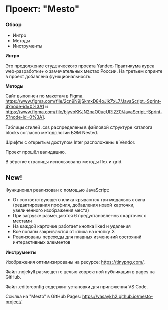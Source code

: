# Проект: "Mesto"

### Обзор

- Интро
- Методы
- Инструменты

**Интро**

Это продолжение студенческого проекта Yandex-Практикума курса web-разработки+ о замечательных местах России. На третьем спринте в проект добавлена функциональность.

**Методы**

Сайт выполнен по макетам в Figma. https://www.figma.com/file/2cn9N9jSkmxD84oJik7xL7/JavaScript.-Sprint-4?node-id=0%3A1 и https://www.figma.com/file/bjyvbKKJN2naO0ucURl2Z0/JavaScript.-Sprint-5?node-id=0%3A1.

Таблицы стилей .css распределены в файловой структуре каталога blocks согласно методологии БЭМ Nested.

Шрифты с открытым доступом Inter расположены в Vendor.

Проект прошёл валидацию.

В вёрстке страницы использованы методы flex и grid.

## New!

Функционал реализован с помощью JavaScript:

- От соответствующего клика крываются три модальных окна (редактирования профиля, добавления новой карточки, увеличенного изображения места)
- При загрузке размещаются 6 предустановленных карточек с местами
- На каждой карточке работает кнопка liked и удаления
- Все попапы закрываются от клика на кнопку Х
- Реализованы переходы для плавных изменений состояний интерактивных элементов

**Инструменты**

Изображения оптимизированы на ресурсе: https://tinypng.com/.

Файл .nojekyll размещен с целью корректной публикации в pages на GitHub.

Файл .editorconfig содержит установки для приложения VS Code.

Ссылка на "Mesto" в GitHub Pages: https://vasaykh2.github.io/mesto-project/.
